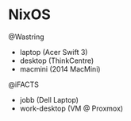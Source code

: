 # NixOS

@Wastring
- laptop (Acer Swift 3)
- desktop (ThinkCentre)
- macmini (2014 MacMini)

@iFACTS
- jobb (Dell Laptop)
- work-desktop (VM @ Proxmox)
